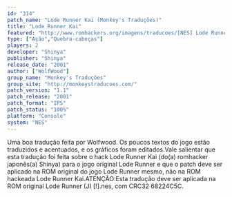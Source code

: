 ```yaml
---
id: "314"
patch_name: "Lode Runner Kai (Monkey's Traduções)"
title: "Lode Runner Kai"
featured: "http://www.romhackers.org/imagens/traducoes/[NES] Lode Runner Kai - Monkey's Traduções - 1.png"
type: ["Ação","Quebra-cabeças"]
players: 2
developer: "Shinya"
publisher: "Shinya"
release_date: "2001"
author: ["WolfWood"]
group_name: "Monkey's Traduções"
group_site: "http://monkeystraducoes.com/"
patch_version: "1.1"
patch_release: "2001"
patch_format: "IPS"
patch_status: "100%"
platform: "Console"
system: "NES"
---
```


Uma boa tradução feita por Wolfwood. Os poucos textos do jogo estão traduzidos e acentuados, e os gráficos foram editados.Vale salientar que esta tradução foi feita sobre o hack Lode Runner Kai (do(a) romhacker japonês(a) Shinya) para o jogo original Lode Runner e que o patch deve ser aplicado na ROM original do jogo Lode Runner mesmo, não na ROM hackeada Lode Runner Kai.ATENÇÃO:Esta tradução deve ser aplicada na ROM original Lode Runner (J) [!].nes, com CRC32 68224C5C.
